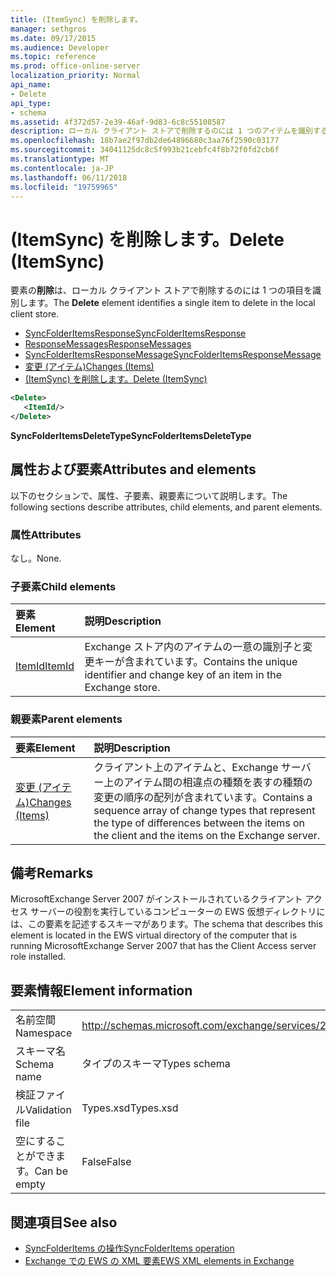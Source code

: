 ```yaml
---
title: (ItemSync) を削除します。
manager: sethgros
ms.date: 09/17/2015
ms.audience: Developer
ms.topic: reference
ms.prod: office-online-server
localization_priority: Normal
api_name:
- Delete
api_type:
- schema
ms.assetid: 4f372d57-2e39-46af-9d83-6c8c55108587
description: ローカル クライアント ストアで削除するのには 1 つのアイテムを識別する要素を削除します。
ms.openlocfilehash: 18b7ae2f97db2de64896680c3aa76f2590c03177
ms.sourcegitcommit: 34041125dc8c5f993b21cebfc4f8b72f0fd2cb6f
ms.translationtype: MT
ms.contentlocale: ja-JP
ms.lasthandoff: 06/11/2018
ms.locfileid: "19759965"
---
```

# <a name="delete-itemsync"></a><span data-ttu-id="1ae2e-103">(ItemSync) を削除します。</span><span class="sxs-lookup"><span data-stu-id="1ae2e-103">Delete (ItemSync)</span></span>

<span data-ttu-id="1ae2e-104">要素の**削除**は、ローカル クライアント ストアで削除するのには 1 つの項目を識別します。</span><span class="sxs-lookup"><span data-stu-id="1ae2e-104">The **Delete** element identifies a single item to delete in the local client store.</span></span> 
  
- [<span data-ttu-id="1ae2e-105">SyncFolderItemsResponse</span><span class="sxs-lookup"><span data-stu-id="1ae2e-105">SyncFolderItemsResponse</span></span>](syncfolderitemsresponse.md)  
- [<span data-ttu-id="1ae2e-106">ResponseMessages</span><span class="sxs-lookup"><span data-stu-id="1ae2e-106">ResponseMessages</span></span>](responsemessages.md) 
- [<span data-ttu-id="1ae2e-107">SyncFolderItemsResponseMessage</span><span class="sxs-lookup"><span data-stu-id="1ae2e-107">SyncFolderItemsResponseMessage</span></span>](syncfolderitemsresponsemessage.md)  
- [<span data-ttu-id="1ae2e-108">変更 (アイテム)</span><span class="sxs-lookup"><span data-stu-id="1ae2e-108">Changes (Items)</span></span>](changes-items.md)  
- [<span data-ttu-id="1ae2e-109">(ItemSync) を削除します。</span><span class="sxs-lookup"><span data-stu-id="1ae2e-109">Delete (ItemSync)</span></span>](delete-itemsync.md)
  
```xml
<Delete>
   <ItemId/>
</Delete>
```

<span data-ttu-id="1ae2e-110">**SyncFolderItemsDeleteType**</span><span class="sxs-lookup"><span data-stu-id="1ae2e-110">**SyncFolderItemsDeleteType**</span></span>

## <a name="attributes-and-elements"></a><span data-ttu-id="1ae2e-111">属性および要素</span><span class="sxs-lookup"><span data-stu-id="1ae2e-111">Attributes and elements</span></span>

<span data-ttu-id="1ae2e-112">以下のセクションで、属性、子要素、親要素について説明します。</span><span class="sxs-lookup"><span data-stu-id="1ae2e-112">The following sections describe attributes, child elements, and parent elements.</span></span>
  
### <a name="attributes"></a><span data-ttu-id="1ae2e-113">属性</span><span class="sxs-lookup"><span data-stu-id="1ae2e-113">Attributes</span></span>

<span data-ttu-id="1ae2e-114">なし。</span><span class="sxs-lookup"><span data-stu-id="1ae2e-114">None.</span></span>
  
### <a name="child-elements"></a><span data-ttu-id="1ae2e-115">子要素</span><span class="sxs-lookup"><span data-stu-id="1ae2e-115">Child elements</span></span>

|<span data-ttu-id="1ae2e-116">**要素**</span><span class="sxs-lookup"><span data-stu-id="1ae2e-116">**Element**</span></span>|<span data-ttu-id="1ae2e-117">**説明**</span><span class="sxs-lookup"><span data-stu-id="1ae2e-117">**Description**</span></span>|
|:-----|:-----|
|[<span data-ttu-id="1ae2e-118">ItemId</span><span class="sxs-lookup"><span data-stu-id="1ae2e-118">ItemId</span></span>](itemid.md) <br/> |<span data-ttu-id="1ae2e-119">Exchange ストア内のアイテムの一意の識別子と変更キーが含まれています。</span><span class="sxs-lookup"><span data-stu-id="1ae2e-119">Contains the unique identifier and change key of an item in the Exchange store.</span></span>  <br/> |
   
### <a name="parent-elements"></a><span data-ttu-id="1ae2e-120">親要素</span><span class="sxs-lookup"><span data-stu-id="1ae2e-120">Parent elements</span></span>

|<span data-ttu-id="1ae2e-121">**要素**</span><span class="sxs-lookup"><span data-stu-id="1ae2e-121">**Element**</span></span>|<span data-ttu-id="1ae2e-122">**説明**</span><span class="sxs-lookup"><span data-stu-id="1ae2e-122">**Description**</span></span>|
|:-----|:-----|
|[<span data-ttu-id="1ae2e-123">変更 (アイテム)</span><span class="sxs-lookup"><span data-stu-id="1ae2e-123">Changes (Items)</span></span>](changes-items.md) <br/> |<span data-ttu-id="1ae2e-124">クライアント上のアイテムと、Exchange サーバー上のアイテム間の相違点の種類を表すの種類の変更の順序の配列が含まれています。</span><span class="sxs-lookup"><span data-stu-id="1ae2e-124">Contains a sequence array of change types that represent the type of differences between the items on the client and the items on the Exchange server.</span></span>  <br/> |
   
## <a name="remarks"></a><span data-ttu-id="1ae2e-125">備考</span><span class="sxs-lookup"><span data-stu-id="1ae2e-125">Remarks</span></span>

<span data-ttu-id="1ae2e-126">MicrosoftExchange Server 2007 がインストールされているクライアント アクセス サーバーの役割を実行しているコンピューターの EWS 仮想ディレクトリには、この要素を記述するスキーマがあります。</span><span class="sxs-lookup"><span data-stu-id="1ae2e-126">The schema that describes this element is located in the EWS virtual directory of the computer that is running MicrosoftExchange Server 2007 that has the Client Access server role installed.</span></span>
  
## <a name="element-information"></a><span data-ttu-id="1ae2e-127">要素情報</span><span class="sxs-lookup"><span data-stu-id="1ae2e-127">Element information</span></span>

|||
|:-----|:-----|
|<span data-ttu-id="1ae2e-128">名前空間</span><span class="sxs-lookup"><span data-stu-id="1ae2e-128">Namespace</span></span>  <br/> |http://schemas.microsoft.com/exchange/services/2006/types  <br/> |
|<span data-ttu-id="1ae2e-129">スキーマ名</span><span class="sxs-lookup"><span data-stu-id="1ae2e-129">Schema name</span></span>  <br/> |<span data-ttu-id="1ae2e-130">タイプのスキーマ</span><span class="sxs-lookup"><span data-stu-id="1ae2e-130">Types schema</span></span>  <br/> |
|<span data-ttu-id="1ae2e-131">検証ファイル</span><span class="sxs-lookup"><span data-stu-id="1ae2e-131">Validation file</span></span>  <br/> |<span data-ttu-id="1ae2e-132">Types.xsd</span><span class="sxs-lookup"><span data-stu-id="1ae2e-132">Types.xsd</span></span>  <br/> |
|<span data-ttu-id="1ae2e-133">空にすることができます。</span><span class="sxs-lookup"><span data-stu-id="1ae2e-133">Can be empty</span></span>  <br/> |<span data-ttu-id="1ae2e-134">False</span><span class="sxs-lookup"><span data-stu-id="1ae2e-134">False</span></span>  <br/> |
   
## <a name="see-also"></a><span data-ttu-id="1ae2e-135">関連項目</span><span class="sxs-lookup"><span data-stu-id="1ae2e-135">See also</span></span>

- [<span data-ttu-id="1ae2e-136">SyncFolderItems の操作</span><span class="sxs-lookup"><span data-stu-id="1ae2e-136">SyncFolderItems operation</span></span>](syncfolderitems-operation.md)
- [<span data-ttu-id="1ae2e-137">Exchange での EWS の XML 要素</span><span class="sxs-lookup"><span data-stu-id="1ae2e-137">EWS XML elements in Exchange</span></span>](ews-xml-elements-in-exchange.md)

